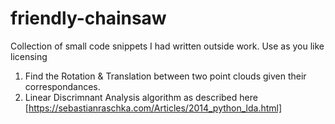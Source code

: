 # friendly-chainsaw
Collection of small code snippets I had written outside work. Use as you like licensing
1. Find the Rotation & Translation between two point clouds given their correspondances.
2. Linear Discrimnant Analysis algorithm as described here [https://sebastianraschka.com/Articles/2014_python_lda.html]

